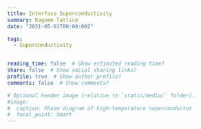 ```yaml
---
title: Interface Superconductivity
summary: Kagome lattice
date: "2021-05-01T00:00:00Z"

tags:
  - Superconductivity


reading_time: false  # Show estimated reading time?
share: false  # Show social sharing links?
profile: true  # Show author profile?
comments: false  # Show comments?

# Optional header image (relative to `static/media/` folder).
#image:
#  caption: Phase diagram of high-temperature superconductor
#  focal_point: Smart
---
```



